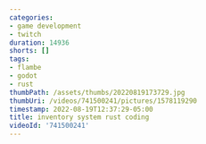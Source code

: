 ```yaml
---
categories:
- game development
- twitch
duration: 14936
shorts: []
tags:
- flambe
- godot
- rust
thumbPath: /assets/thumbs/20220819173729.jpg
thumbUri: /videos/741500241/pictures/1578119290
timestamp: 2022-08-19T12:37:29-05:00
title: inventory system rust coding
videoId: '741500241'
---
```

